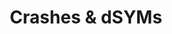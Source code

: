 ---
title: Crashes & dSYMs
position: 4
parameters:
  - name: 
    content: 
content_markdown: |-
  Welcome to our docs section.

  Integrating the Inapptics SDKs require just a single line of code.

  ---

  Select a platform to get started:

  * [iOS SDK Integration](#iossdkintegration)
  * Android

  In addition, you can also [integrate Inapptics with your Slack team](#3rdpartyslack) for essential notifications.

  This API document is designed for those interested in developing for our platform.

  This API is still under development and will evolve.

  You'll succeed if you do this.
  {: .success }

  Here's some useful information.
  {: .info }

  Something may not happen if you try and do this.
  {: .warning }

  Something bad will happen if you do this.
  {: .error }

left_code_blocks:
  - code_block:
    title:
    language:
right_code_blocks:
  - code_block:
    title:
    language:
---